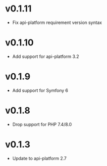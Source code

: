 # v0.1.11

* Fix api-platform requirement version syntax

# v0.1.10

* Add support for api-platform 3.2

# v0.1.9

* Add support for Symfony 6

# v0.1.8

* Drop support for PHP 7.4/8.0

# v0.1.3

* Update to api-platform 2.7